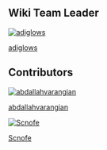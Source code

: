 ## Wiki Team Leader
<div class="block-grid">

  <div class="block-item">
    <a href="#/Wiki_Team/adiglows.md">
      <img src="https://avatars.githubusercontent.com/u/147803671?v=4" alt="adiglows">
      <p>adiglows</p>
    </a>
    <!-- VSCode nav: [Wiki_Team/adiglows.md](Wiki_Team/adiglows.md) -->
  </div>
</div>

## Contributors
<div class="block-grid">

  <div class="block-item">
    <a href="#/Wiki_Team/abdallahvarangian.md">
      <img src="https://avatars.githubusercontent.com/u/228350962?v=4" alt="abdallahvarangian">
      <p>abdallahvarangian</p>
    </a>
    <!-- VSCode nav: [Wiki_Team/abdallahvarangian.md](Wiki_Team/abdallahvarangian.md) -->
  </div>

  <div class="block-item">
    <a href="#/Wiki_Team/Scnofe.md">
      <img src="https://avatars.githubusercontent.com/u/69851675?v=4" alt="Scnofe">
      <p>Scnofe</p>
    </a>
    <!-- VSCode nav: [Wiki_Team/Scnofe.md](Wiki_Team/Scnofe.md) -->
  </div>
</div>
